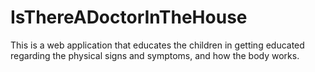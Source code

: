 # IsThereADoctorInTheHouse
This is a web application that educates the children in getting educated regarding the physical signs and symptoms, and how the body works.
